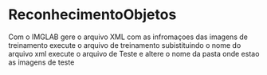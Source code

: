 # ReconhecimentoObjetos

Com o IMGLAB gere o arquivo XML com as infromaçoes das imagens de treinamento
execute o arquivo de treinamento subistituindo o nome do arquivo xml
execute o arquivo de Teste e altere o nome da pasta onde estao as imagens de teste
